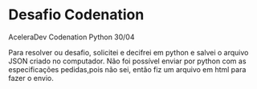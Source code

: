 # Desafio Codenation
 AceleraDev Codenation Python 30/04
 
 Para resolver ou desafio, solicitei e decifrei em python e salvei o arquivo JSON criado no computador. Não foi possível enviar por python com as especificações pedidas,pois não sei, então fiz um arquivo em html para fazer o envio.
